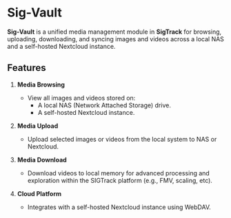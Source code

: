 # Sig-Vault

**Sig-Vault** is a unified media management module in **SigTrack** for browsing, uploading, downloading, and syncing images and videos across a local NAS and a self-hosted Nextcloud instance.

## Features

1. **Media Browsing**
   - View all images and videos stored on:
     - A local NAS (Network Attached Storage) drive.
     - A self-hosted Nextcloud instance.

2. **Media Upload**
   - Upload selected images or videos from the local system to NAS or Nextcloud.

3. **Media Download**
   - Download videos to local memory for advanced processing and exploration within the SIGTrack platform (e.g., FMV, scaling, etc).

4. **Cloud Platform**
   - Integrates with a self-hosted Nextcloud instance using WebDAV.
